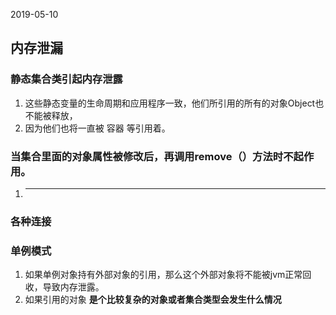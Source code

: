 2019-05-10

## 内存泄漏

### 静态集合类引起内存泄露
1. 这些静态变量的生命周期和应用程序一致，他们所引用的所有的对象Object也不能被释放，
2. 因为他们也将一直被 容器 等引用着。

### 当集合里面的对象属性被修改后，再调用remove（）方法时不起作用。
1. *************

### 各种连接 


### 单例模式
1. 如果单例对象持有外部对象的引用，那么这个外部对象将不能被jvm正常回收，导致内存泄露。
2. 如果引用的对象 **是个比较复杂的对象或者集合类型会发生什么情况**